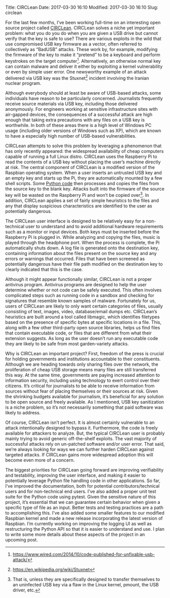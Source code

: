 Title: CIRCLean
Date: 2017-03-30 16:10
Modified: 2017-03-30 16:10
Slug: circlean

For the last few months, I’ve been working full-time on an interesting open source project called [CIRCLean](https://github.com/CIRCL/Circlean). CIRCLean solves a niche yet important problem: what you do you do when you are given a USB drive but cannot verify that the key is safe to use? There are various exploits in the wild that use compromised USB key firmware as a vector, often referred to collectively as “BadUSB” attacks. These work by, for example, modifying the firmware of the key to make it “pretend” to be a keyboard and perform keystrokes on the target computer[^fn-badusb]. Alternatively, an otherwise normal key can contain malware and deliver it either by exploiting a kernel vulnerability or even by simple user error. One newsworthy example of an attack delivered via USB key was the Stuxnet[^fn-stuxnet] incident involving the Iranian nuclear program.

Although everybody should at least be aware of USB-based attacks, some individuals have reason to be particularly concerned. Journalists frequently receive source materials via USB key, including those delivered anonymously. For engineers working at sensitive infrastructure sites with air-gapped devices, the consequences of a successful attack are high enough that taking extra precautions with any files on a USB key is worthwhile. In both of these areas there is a high level of Windows PC usage (including older versions of Windows such as XP), which are known to have a especially high number of USB-based vulnerabilities.

CIRCLean attempts to solve this problem by leveraging a phenomenon that has only recently appeared: the widespread availability of cheap computers capable of running a full Linux distro. CIRCLean uses the Raspberry Pi to read the contents of a USB key without placing the user’s machine directly at risk. The central component of CIRCLean is a modified version of the Raspbian operating system. When a user inserts an untrusted USB key and an empty key and starts up the Pi, they are automatically mounted by a few shell scripts. Some [Python code](https://github.com/CIRCL/PyCIRCLean) then processes and copies the files from the source key to the blank key. Attacks built into the firmware of the source key will be wasted on the Raspberry Pi and won’t be copied over[^fn-caveat]. In addition, CIRCLean applies a set of fairly simple heuristics to the files and any that display suspicious characteristics are identified to the user as potentially dangerous.

The CIRCLean user interface is designed to be relatively easy for a non-technical user to understand and to avoid additional hardware requirements such as a monitor or input devices. Both keys must be inserted before the Raspberry Pi is plugged in. While analyzing and copying the files, music is played through the headphone port. When the process is complete, the Pi automatically shuts down. A log file is generated onto the destination key, containing information about the files present on the source key and any errors or warnings that occurred. Files that have been screened as potentially dangerous have their file path modified on the destination key to clearly indicated that this is the case.

Although it might appear functionally similar, CIRCLean is not a proper antivirus program. Antivirus programs are designed to help the user determine whether or not code can be safely executed. This often involves complicated steps such as running code in a sandbox and checking for signatures that resemble known samples of malware. Fortunately for us, users of CIRCLean are likely to only want certain categories of files, usually consisting of text, images, video, database/email dumps etc. CIRCLean’s heuristics are built around a tool called libmagic, which identifies filetypes based on the presence of specific bytes at specific locations in a file. This, along with a few other third-party open source libraries, helps us find files that contain executable code, or files that are different from what their extension suggests. As long as the user doesn’t run any executable code they are likely to be safe from most garden-variety attacks.

Why is CIRCLean an important project? First, freedom of the press is crucial for holding governments and institutions accountable to their constituents. Although we are heading towards only sharing files over the network, the proliferation of cheap USB storage means many files are still transferred this way. At the same time, governments are paying increased attention to information security, including using technology to exert control over their citizens. It’s critical for journalists to be able to receive information from sources without fear of placing themselves or their sources at risk. Given the shrinking budgets available for journalism, it’s beneficial for any solution to be open source and freely available. As I mentioned, USB key sanitization is a niche problem, so it’s not necessarily something that paid software was likely to address.

Of course, CIRCLean isn’t perfect. It is almost certainly vulnerable to an attack intentionally designed to bypass it. Furthermore, the code is freely available for attackers to analyze. But, the typical CIRCLean user is probably mainly trying to avoid generic off-the-shelf exploits. The vast majority of successful attacks rely on un-patched software and/or user error. That said, we’re always looking for ways we can further harden CIRCLean against targeted attacks. If CIRCLean gains more widespread adoption this will become even more of a concern.

The biggest priorities for CIRCLean going forward are improving verifiability and testability, improving the user interface, and making it easier to potentially leverage Python file handling code in other applications. So far, I’ve improved the documentation, both for potential contributors/technical users and for non-technical end users. I’ve also added a proper unit test suite for the Python code using pytest. Given the sensitive nature of this project, it’s essential that we can guarantee certain behavior when given a specific type of file as an input. Better tests and testing practices are a path to accomplishing this. I’ve also added some smaller features to our modified Raspbian kernel and made a new release incorporating the latest version of Raspbian. I’m currently working on improving the logging UI as well as restructuring the Python API so that it is easier to understand and use. I plan to write some more details about these aspects of the project in an upcoming post.


[^fn-badusb]: <https://www.wired.com/2014/10/code-published-for-unfixable-usb-attack/>
[^fn-stuxnet]: <https://en.wikipedia.org/wiki/Stuxnet>
[^fn-caveat]: That is, unless they are specifically designed to transfer themselves to an uninfected USB key via a flaw in the Linux kernel, pmount, the USB driver, etc.
